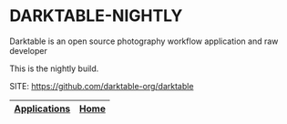 # DARKTABLE-NIGHTLY

 Darktable is an open source photography workflow 
 application and raw developer
 
 This is the nightly build.

 SITE: https://github.com/darktable-org/darktable

 | [Applications](https://portable-linux-apps.github.io/apps.html) | [Home](https://portable-linux-apps.github.io)
 | --- | --- |
